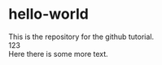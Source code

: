 # hello-world
This is the repository for the github tutorial.  
123  
Here there is some more text.  
